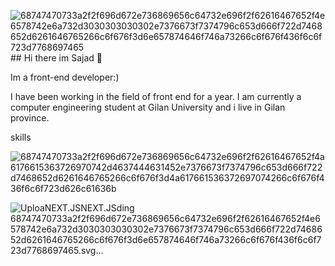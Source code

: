 ![68747470733a2f2f696d672e736869656c64732e696f2f62616467652f4e6578742e6a732d3030303030302e7376673f7374796c653d666f722d7468652d6261646765266c6f676f3d6e657874646f746a73266c6f676f436f6c6f723d7768697465](https://github.com/sajadjamali/sajadjamali/assets/125208168/4f3b5cc4-2b18-4b80-a704-28ee6f500c6d)## Hi there im Sajad 👋

Im a front-end developer:)

I have been working in the field of front end for a year. I am currently a computer engineering student at Gilan University
and i live in Gilan province.

skills

![68747470733a2f2f696d672e736869656c64732e696f2f62616467652f4a6176615363726970742d4637444631452e7376673f7374796c653d666f722d7468652d6261646765266c6f676f3d4a617661536372697074266c6f676f436f6c6f723d626c61636b](https://github.com/sajadjamali/sajadjamali/assets/125208168/c964cb21-e9db-46bd-81c7-1665819a6e0b)

![Uploa<svg xmlns="http://www.w3.org/2000/svg" xmlns:xlink="http://www.w3.org/1999/xlink" width="98.75" height="28" role="img" aria-label="NEXT.JS"><title>NEXT.JS</title><g shape-rendering="crispEdges"><rect width="98.75" height="28" fill="#000000"/></g><g fill="#fff" text-anchor="middle" font-family="Verdana,Geneva,DejaVu Sans,sans-serif" text-rendering="geometricPrecision" font-size="100"><image x="9" y="7" width="14" height="14" xlink:href="data:image/svg+xml;base64,PHN2ZyBmaWxsPSJ3aGl0ZSIgcm9sZT0iaW1nIiB2aWV3Qm94PSIwIDAgMjQgMjQiIHhtbG5zPSJodHRwOi8vd3d3LnczLm9yZy8yMDAwL3N2ZyI+PHRpdGxlPk5leHQuanM8L3RpdGxlPjxwYXRoIGQ9Ik0xOC42NjUgMjEuOTc4QzE2Ljc1OCAyMy4yNTUgMTQuNDY1IDI0IDEyIDI0IDUuMzc3IDI0IDAgMTguNjIzIDAgMTJTNS4zNzcgMCAxMiAwczEyIDUuMzc3IDEyIDEyYzAgMy41ODMtMS41NzQgNi44MDEtNC4wNjcgOS4wMDFMOS4yMTkgNy4ySDcuMnY5LjU5NmgxLjYxNVY5LjI1MWw5Ljg1IDEyLjcyN1ptLTMuMzMyLTguNTMzIDEuNiAyLjA2MVY3LjJoLTEuNnY2LjI0NVoiLz48L3N2Zz4="/><text transform="scale(.1)" x="593.75" y="175" textLength="547.5" fill="#fff" font-weight="bold">NEXT.JS</text></g></svg>ding 68747470733a2f2f696d672e736869656c64732e696f2f62616467652f4e6578742e6a732d3030303030302e7376673f7374796c653d666f722d7468652d6261646765266c6f676f3d6e657874646f746a73266c6f676f436f6c6f723d7768697465.svg…]()
